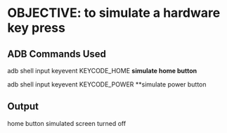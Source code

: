 # OBJECTIVE: to simulate a hardware key press

## ADB Commands Used

 adb shell input keyevent KEYCODE_HOME **simulate home button**
 
adb shell input keyevent KEYCODE_POWER **simulate power button



## Output

home button simulated
screen turned off

